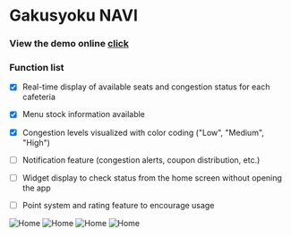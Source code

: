 # Gakusyoku NAVI

### View the demo online [click](https://flutter-cafeteria-app-web.netlify.app/)


### Function list
- [x] Real-time display of available seats and congestion status for each cafeteria
- [x] Menu stock information available
- [x] Congestion levels visualized with color coding ("Low", "Medium", "High")
- [ ] Notification feature (congestion alerts, coupon distribution, etc.)
- [ ] Widget display to check status from the home screen without opening the app
- [ ] Point system and rating feature to encourage usage


![Home](assets/github/sc162320.webp)
![Home](assets/github/sc162330.webp)
![Home](assets/github/sc162342.webp)
![Home](assets/github/sc162348.webp)